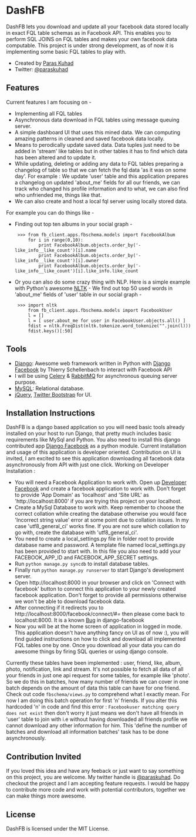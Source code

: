 # DashFB
DashFB lets you download and update all your facebook data stored locally in exact FQL table schemas as in Facebook API. This enables you to perform SQL JOINS on FQL tables and makes your own facebook data computable. This project is under strong development, as of now it is implementing some basic FQL tables to play with.

 * Created by [Paras Kuhad](http://pacificparas.org) 
 * Twitter: [@paraskuhad](http://twitter.com/paraskuhad)

## Features
Current features I am focusing on -
 * Implementing all FQL tables 
 * Asynchronous data download in FQL tables using message queuing server.
 * A simple dashboard UI that uses this mined data. We can computing amazing patterns in cleaned and saved facebook data locally.
 * Means to perodically update saved data. Data tuples just need to be added in 'stream' like tables but in other tables it has to find which data has been altered and to update it.
 * While updating, deleting or adding any data to FQL tables preparing a changelog of table so that we can fetch the fql data 'as it was on some day'. For example : We update 'user' table and this application prepares a changelog on updated 'about_me' fields for all our friends, we can track who changed his profile information and to what, we can also find who unfriended me, things like that.  
 * We can also create and host a local fql server using locally stored data.

For example you can do things like -
 * Finding out top ten albums in your social graph -
        
        >>> from fb_client.apps.fbschema.models import FacebookAlbum
            for i in range(0,10):
                print FacebookAlbum.objects.order_by('-like_info__like_count')[i].name
                print FacebookAlbum.objects.order_by('-like_info__like_count')[i].owner
                print FacebookAlbum.objects.order_by('-like_info__like_count')[i].like_info.like_count

 * Or you can also do some crazy thing with NLP. Here is a simple example with Python's awesome [NLTK](http://nltk.org/) - We find out top 50 used words in 'about_me' fields of 'user' table in our social graph -

        >>> import nltk
            from fb_client.apps.fbschema.models import FacebookUser
            l = []
            l = [ user.about_me for user in FacebookUser.objects.all() ]
            fdist = nltk.FreqDist(nltk.tokenize.word_tokenize("".join(l)))
            fdist.keys()[:50]

## Tools

 * [Django](http://www.djangoproject.com): Awesome web framework written in Python with [Django Facebook](https://github.com/tschellenbach/Django-facebook) by Thierry Schellenbach to interact with Facebook API
 * I will be using [Celery](http://ask.github.com/celery) & [RabbitMQ](http://www.rabbitmq.com) for asynchronous queuing server purpose. 
 * [MySQL](http://www.postgresql.com): Relational database.
 * [jQuery](http://www.jquery.com), [Twitter Bootstrap](http://twitter.github.io/bootstrap/) for UI.


## Installation Instructions

DashFB is a django based application so you will need basic tools already installed on your host to run Django, that pretty much includes basic requirements like MySql and Python. You also need to install this django contributed app [Django Facebook](https://github.com/tschellenbach/Django-facebook) as a python module.
Current installation and usage of this application is developer oriented. Contribution on UI is invited, I am excited to see this application downloading all facebook data asynchronously from API with just one click.
Working on Developer Installation :
 * You will need a Facebook Application to work with. Open up [Developer Facebook](developers.facebook.com/apps) and create a facebook application to work with. Don't forget to provide 'App Domain' as 'localhost' and 'Site URL' as 'http://localhost:8000' if you are trying this project on your localhost.
 * Create a MySql Database to work with. Keep remember to choose the correct collation while creating the database otherwise you would face 'Incorrect string value' error at some point due to collation issues. In my case 'utf8_general_ci' works fine. If you are not sure which collation to go with, create the database with 'utf8_general_ci'.
 * You need to create a local_settings.py file in folder root to provide database name and password. A template file named local_settings.py has been provided to start with. In this file you also need to add your FACEBOOK_APP_ID and FACEBOOK_APP_SECRET settings. 
 * Run `python manage.py syncdb` to install database tables.
 * Finally run `python manage.py runserver` to start Django's development server.
 * Open http://localhost:8000 in your browser and click on 'Connect with facebook' button to connect this application to your newly created facebook application. Don't forget to provide all permissions otherwise we won't be able to download facebook data.
 * After connecting if it redirects you to http://localhost:8000/facebook/connect/#_=_ then please come back to localhost:8000. It is a known [Bug](https://github.com/tschellenbach/Django-facebook/issues/227) in django-facebook
 * Now you will be at the home screen of application in logged in mode. This application doesn't have anything fancy on UI as of now :), you will find guided instructions on how to click and download all implemented FQL tables one by one. Once you download all your data you can do awesome things by firing SQL queries or using django console.

Currently these tables have been implemented : user, friend, like, album, photo, notification, link and stream. It's not possible to fetch all data of all your friends in just one api request for some tables, for example like 'photo'. So we do this in batches, how many number of friends we can cover in one batch depends on the amount of data this table can have for one friend. Check out code `fbschema/views.py` to comprehend what I exactly mean. For now I am doing this batch operation for first 'n' friends. If you alter this hardcoded 'n' in code and find this error : `Facebookuser matching query does not exist` then don't worry it just means we don't have all friends in 'user' table to join with i.e without having downloaded all friends profile we cannot download any other information for him. This 'define the number of batches and download all information batches' task has to be done asynchronously.

## Contribution Invited
If you loved this idea and have any feeback or just want to say something on this project, you are welcome. My twitter handle is [@paraskuhad](http://twitter.com/paraskuhad). Do checkout the project and I am accepting feature requests. I would be happy to contribute more code and work with potential contributors, together we can make things more awesome.

## License

DashFB is licensed under the MIT License.
